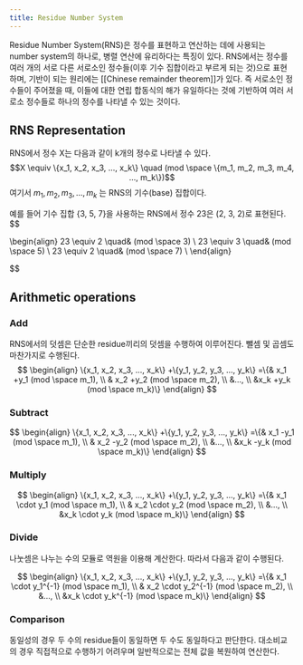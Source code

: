 ```yaml
---
title: Residue Number System
---
```

Residue Number System(RNS)은 정수를 표현하고 연산하는 데에 사용되는 number system의 하나로, 병렬 연산에 유리하다는 특징이 있다. RNS에서는 정수를 여러 개의 서로 다른 서로소인 정수들(이후 기수 집합이라고 부르게 되는 것)으로 표현하며, 기반이 되는 원리에는 [[Chinese remainder theorem]]가 있다. 즉 서로소인 정수들이 주어졌을 때, 이들에 대한 연립 합동식의 해가 유일하다는 것에 기반하여 여러 서로소 정수들로 하나의 정수를 나타낼 수 있는 것이다.

## RNS Representation
RNS에서 정수 X는 다음과 같이 k개의 정수로 나타낼 수 있다.
$$X \equiv \{x_1, x_2, x_3, ..., x_k\} \quad (mod \space \{m_1, m_2, m_3, m_4, ..., m_k\})$$
여기서 ${m_1, m_2, m_3, …, m_k}$ 는 RNS의 기수(base) 집합이다.

예를 들어 기수 집합 {3, 5, 7}을 사용하는 RNS에서 정수 23은 (2, 3, 2)로 표현된다.
$$

\begin{align} 23 \equiv 2 \quad& (mod \space 3) \\ 23 \equiv 3 \quad& (mod \space 5) \\ 23 \equiv 2 \quad& (mod \space 7) \\ \end{align}

$$

## Arithmetic operations
### Add
RNS에서의 덧셈은 단순한 residue끼리의 덧셈을 수행하여 이루어진다. 뺄셈 및 곱셈도 마찬가지로 수행된다.
$$ \begin{align} \{x_1, x_2, x_3, ..., x_k\} +\{y_1, y_2, y_3, ..., y_k\} =\{& x_1 +y_1 (mod \space m_1), \\ & x_2 +y_2 (mod \space m_2), \\ &..., \\ &x_k +y_k (mod \space m_k)\} \end{align} $$

### Subtract
$$ \begin{align} \{x_1, x_2, x_3, ..., x_k\} +\{y_1, y_2, y_3, ..., y_k\} =\{& x_1 -y_1 (mod \space m_1), \\ & x_2 -y_2 (mod \space m_2), \\ &..., \\ &x_k -y_k (mod \space m_k)\} \end{align} $$

### Multiply
$$ \begin{align} \{x_1, x_2, x_3, ..., x_k\} +\{y_1, y_2, y_3, ..., y_k\} =\{& x_1 \cdot y_1 (mod \space m_1), \\ & x_2 \cdot y_2 (mod \space m_2), \\ &..., \\ &x_k \cdot y_k (mod \space m_k)\} \end{align} $$

### Divide
나눗셈은 나누는 수의 모듈로 역원을 이용해 계산한다. 따라서 다음과 같이 수행된다.

$$ \begin{align} \{x_1, x_2, x_3, ..., x_k\} +\{y_1, y_2, y_3, ..., y_k\} =\{& x_1 \cdot y_1^{-1} (mod \space m_1), \\ & x_2 \cdot y_2^{-1} (mod \space m_2), \\ &..., \\ &x_k \cdot y_k^{-1} (mod \space m_k)\} \end{align} $$

### Comparison
동일성의 경우 두 수의 residue들이 동일하면 두 수도 동일하다고 판단한다.
대소비교의 경우 직접적으로 수행하기 어려우며 일반적으로는 전체 값을 복원하여 연산한다.